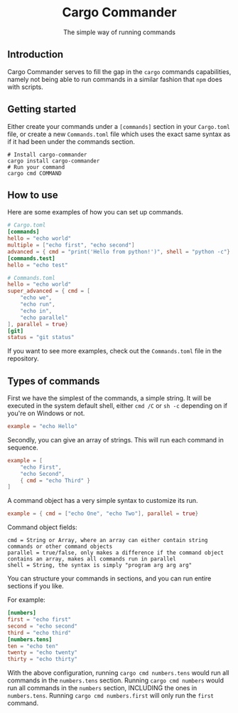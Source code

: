 <div align="center">

# Cargo Commander
The simple way of running commands
</div>

## Introduction
Cargo Commander serves to fill the gap in the `cargo` commands capabilities, namely not being able to run
commands in a similar fashion that `npm` does with scripts.

## Getting started
Either create your commands under a `[commands]` section in your `Cargo.toml` file, or create a new
`Commands.toml` file which uses the exact same syntax as if it had been under the commands section.
```shell
# Install cargo-commander
cargo install cargo-commander
# Run your command
cargo cmd COMMAND
```

## How to use
Here are some examples of how you can set up commands.
```toml
# Cargo.toml
[commands]
hello = "echo world"
multiple = ["echo first", "echo second"]
advanced = { cmd = "print('Hello from python!')", shell = "python -c"}
[commands.test]
hello = "echo test"
```

```toml
# Commands.toml
hello = "echo world"
super_advanced = { cmd = [
    "echo we",
    "echo run",
    "echo in",
    "echo parallel"
], parallel = true}
[git]
status = "git status"
```

If  you want to see more examples, check out the `Commands.toml` file in the repository.

## Types of commands
First we have the simplest of the commands, a simple string. It will be executed in the system default
shell, either `cmd /C` or `sh -c` depending on if you're on Windows or not.

```toml
example = "echo Hello"
```

Secondly, you can give an array of strings. This will run each command in sequence.

```toml
example = [
    "echo First",
    "echo Second",
    { cmd = "echo Third" }
]
```

A command object has a very simple syntax to customize its run.
```toml
example = { cmd = ["echo One", "echo Two"], parallel = true}
```

Command object fields:

```
cmd = String or Array, where an array can either contain string commands or other command objects
parallel = true/false, only makes a difference if the command object contains an array, makes all commands run in parallel
shell = String, the syntax is simply "program arg arg arg"
```

You can structure your commands in sections, and you can run entire sections if you like.

For example:
```toml
[numbers]
first = "echo first"
second = "echo second"
third = "echo third"
[numbers.tens]
ten = "echo ten"
twenty = "echo twenty"
thirty = "echo thirty"
```
With the above configuration, running `cargo cmd numbers.tens` would run all commands in the `numbers.tens` section.
Running `cargo cmd numbers` would run all commands in the `numbers` section, INCLUDING the ones in `numbers.tens`.
Running `cargo cmd numbers.first` will only run the `first` command.


